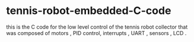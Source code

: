 # tennis-robot-embedded-C-code
this is the C code for the low level control of the tennis robot collector that was composed of motors , PID control, interrupts , UART , sensors , LCD .
